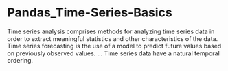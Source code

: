 # Pandas_Time-Series-Basics

Time series analysis comprises methods for analyzing time series data in order to extract meaningful statistics and other characteristics of the data. Time series forecasting is the use of a model to predict future values based on previously observed values. ... Time series data have a natural temporal ordering.
